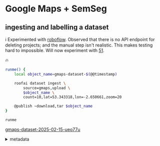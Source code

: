 # Google Maps + SemSeg

## ingesting and labelling a dataset

ℹ️ Experimented with [roboflow](https://docs.roboflow.com/api-reference/images/upload-api). Observed that there is no API endpoint for deleting projects; and the manual step isn't realistic. This makes testing hard to impossible. Will now experiment with [51](https://docs.voxel51.com/).

🔥

```bash
runme() {
    local object_name=gmaps-dataset-$(@@timestamp)

    roofai dataset ingest \
        source=gmaps,upload \
        $object_name \
        count=10,lat=53.343318,lon=-2.650661,zoom=20

    @publish ~download,tar $object_name
}

runme
```


[gmaps-dataset-2025-02-15-ueo77u](https://kamangir-public.s3.ca-central-1.amazonaws.com/gmaps-dataset-2025-02-15-ueo77u.tar.gz)


<details>
<summary>metadata</summary>

```yaml
center:
  gsd: 0.08912957603498574
  size:
    deg:
    - 0.0005124253466836525
    - 0.0008583068847215374
    m:
    - 57.04292866239087
    - 57.04292866239087
    px:
    - 640
    - 640
count: 10
grid:
- 3
- 4
lat: 53.343318
lon: -2.650661
maptype: satellite
size: 640x640
zoom: 20

```

</details>


